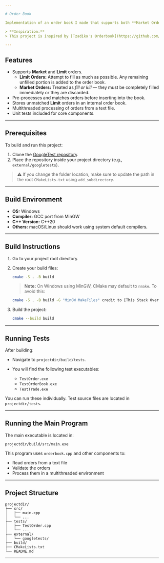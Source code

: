 ```yaml
---

# Order Book 

Implementation of an order book I made that supports both **Market Orders** and **Limit Orders**. Orders are pre-processed before insertion (Only if Limit), and any remaining limit orders are stored in the order book for future matching.

> **Inspiration:**
> This project is inspired by [Tzadiko's Orderbook](https://github.com/Tzadiko/Orderbook/tree/master)

---
```


## Features

* Supports **Market** and **Limit** orders.
  * **Limit Orders:** Attempt to fill as much as possible. Any remaining unfilled portion is added to the order book.
  * **Market Orders:** Treated as *fill or kill* — they must be completely filled immediately or they are discarded.
* Pre-processes and matches orders before inserting into the book.
* Stores unmatched **Limit** orders in an internal order book.
* Multithreaded processing of orders from a text file.
* Unit tests included for core components.

---

## Prerequisites

To build and run this project:

1. Clone the [GoogleTest repository](https://github.com/google/googletest).
2. Place the repository inside your project directory (e.g., `external/googletests`).

> ⚠️ If you change the folder location, make sure to update the path in the root `CMakeLists.txt` using `add_subdirectory`.

---

## Build Environment

* **OS:** Windows 
* **Compiler:** GCC port from MinGW
* **C++ Version:** C++20
* **Others:** macOS/Linux should work using system default compilers.

---

## Build Instructions

1. Go to your project root directory.

2. Create your build files:

   ```bash
   cmake -S . -B build
   ```

   > **Note:**
   > On Windows using MinGW, CMake may default to `nmake`. To avoid this:

   ```bash
   cmake -S . -B build -G "MinGW MakeFiles" credit to [This Stack OverFlow Post]([https://github.com/google/googletest](https://stackoverflow.com/questions/69338088/error-while-configuring-cmake-project-running-nmake-failed))
   ```

3. Build the project:

   ```bash
   cmake --build build
   ```

---

## Running Tests

After building:

* Navigate to `projectdir/build/tests`.
* You will find the following test executables:

  * `TestOrder.exe`
  * `TestOrderBook.exe`
  * `TestTrade.exe`

You can run these individually. Test source files are located in `projectdir/tests`.

---

## Running the Main Program

The main executable is located in:

```
projectdir/build/src/main.exe
```

This program uses `orderbook.cpp` and other components to:

* Read orders from a text file
* Validate the orders
* Process them in a multithreaded environment

---

## Project Structure

```
projectdir/
├── src/
│   ├── main.cpp
│   └── ...
├── tests/
│   ├── TestOrder.cpp
│   └── ...
├── external/
│   └── googletests/
├── build/
├── CMakeLists.txt
└── README.md
```

---
